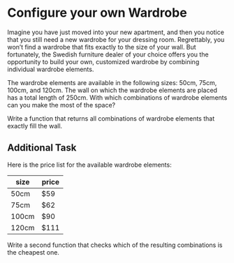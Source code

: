 # Configure your own Wardrobe

Imagine you have just moved into your new apartment, and then you notice that you still need a new wardrobe for your
dressing room. Regrettably, you won’t find a wardrobe that fits exactly to the size of your wall. But fortunately, the 
Swedish furniture dealer of your choice offers you the opportunity to build your own, customized wardrobe by combining 
individual wardrobe elements.

The wardrobe elements are available in the following sizes: 50cm, 75cm, 100cm, and 120cm. The wall on which the 
wardrobe elements are placed has a total length of 250cm. With which combinations of wardrobe elements can you make 
the most of the space?

Write a function that returns all combinations of wardrobe elements that exactly fill the wall.

## Additional Task

Here is the price list for the available wardrobe elements:

| size  | price |
|-------|-------|
| 50cm  | $59   |
| 75cm  | $62   |
| 100cm | $90   |
| 120cm | $111  |

Write a second function that checks which of the resulting combinations is the cheapest one. 
